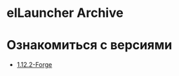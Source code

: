 # elLauncher Archive
# Ознакомиться с версиями
- [1.12.2-Forge](https://github.com/Niclic2/elLauncherArchive/blob/main/1.12.2-Forge.md)
